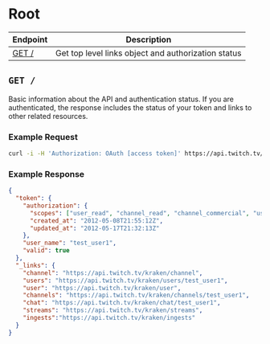 # Root

| Endpoint | Description |
| ---- | --------------- |
| [GET /](/resources/root.md#get-) | Get top level links object and authorization status |

## `GET /`

Basic information about the API and authentication status. If you are authenticated, the response includes the status of your token and links to other related resources.

### Example Request

```bash
curl -i -H 'Authorization: OAuth [access token]' https://api.twitch.tv/kraken
```

### Example Response

```json
{
  "token": {
    "authorization": {
      "scopes": ["user_read", "channel_read", "channel_commercial", "user_read"],
      "created_at": "2012-05-08T21:55:12Z",
      "updated_at": "2012-05-17T21:32:13Z"
    },
    "user_name": "test_user1",
    "valid": true
  },
  "_links": {
    "channel": "https://api.twitch.tv/kraken/channel",
    "users": "https://api.twitch.tv/kraken/users/test_user1",
    "user": "https://api.twitch.tv/kraken/user",
    "channels": "https://api.twitch.tv/kraken/channels/test_user1",
    "chat": "https://api.twitch.tv/kraken/chat/test_user1",
    "streams": "https://api.twitch.tv/kraken/streams",
    "ingests":"https://api.twitch.tv/kraken/ingests"
  }
}
```
